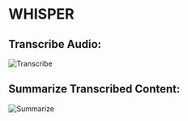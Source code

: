 # WHISPER

## Transcribe Audio:
![Transcribe](https://s5.ezgif.com/tmp/ezgif-5-1a8ed7c9f3.gif)


## Summarize Transcribed Content:
![Summarize](https://s5.ezgif.com/tmp/ezgif-5-2bd730691a.gif)

